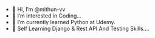 - 👋 Hi, I’m @mithun-vv
- 👀 I’m interested in Coding...
- 🌱 I’m currently learned Python at Udemy.
- 🌱 Self Learning Django & Rest API And Testing Skills....
<!---
mithun-vv/mithun-vv is a ✨ special ✨ repository because its `README.md` (this file) appears on your GitHub profile.
You can click the Preview link to take a look at your changes.
--->
